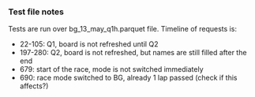 ### Test file notes

Tests are run over bg_13_may_q1h.parquet file. Timeline of requests is:

* 22-105: Q1, board is not refreshed until Q2
* 197-280: Q2, board is not refreshed, but names are still filled after the end
* 679: start of the race, mode is not switched immediately
* 690: race mode switched to BG, already 1 lap passed (check if this affects?)
